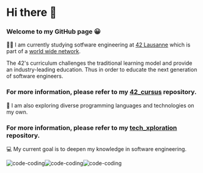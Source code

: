 # Hi there 👋

### Welcome to my GitHub page :grinning:

:woman_technologist: I am currently studying sotfware engineering at [42 Lausanne](https://www.42lausanne.ch/?gclid=EAIaIQobChMI-5eLloP79wIVhJBoCR1VEwNIEAAYASAAEgKuovD_BwE) which is part of a [world wide network](https://42.fr/en/network-42/).

The 42's curriculum challenges the traditional learning model and provide an industry-leading education. Thus in order to educate the next generation of software engineers.

### For more information, please refer to my [42_cursus](https://github.com/Sndrn/42_cursus) repository.
 
 
 
:compass: I am also exploring diverse programming languages and technologies on my own.

### For more information, please refer to my [tech_xploration](https://github.com/Sndrn/tech_xploration) repository.
 
 
 
💻 My current goal is to deepen my knowledge in software engineering.


![code-coding](https://user-images.githubusercontent.com/89401289/171004051-3903e445-34e1-4e8e-959b-66b9cd455968.gif)![code-coding](https://user-images.githubusercontent.com/89401289/171004051-3903e445-34e1-4e8e-959b-66b9cd455968.gif)![code-coding](https://user-images.githubusercontent.com/89401289/171004051-3903e445-34e1-4e8e-959b-66b9cd455968.gif)
